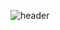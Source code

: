 ![header](https://capsule-render.vercel.app/api?type=waving&color=0:E2BFFF,100:80A1F9&text=Welcome%20to%20my%20Github&fontColor=FFFFFF&fontSize=40&fontAlign=72&fontAlignY=35&animation=twinkling&height=160)


<!--![hayeong's GitHub stats](https://github-readme-stats.vercel.app/api?username=hayeong120&include_all_commits=true&show_icons=true&theme=buefy)
    ![Top Langs](https://github-readme-stats.vercel.app/api/top-langs/?username=hayeong120&layout=compact&theme=buefy)
    <img src="https://github-readme-stats.vercel.app/api/top-langs/?username=hayeong120&layout=compact&theme=buefy" height="195">--> 
